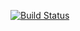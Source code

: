 [![Build Status](https://travis-ci.org/coderb0b/wadror-public.png)](https://travis-ci.org/coderb0b/wadror)
